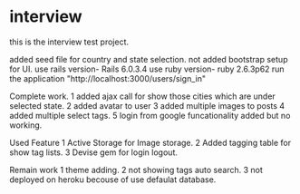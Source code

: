# interview
this is the interview test project.


added seed file for country and state selection.
not added bootstrap setup for UI.
use rails version- Rails 6.0.3.4
use ruby version- ruby 2.6.3p62
run the application "http://localhost:3000/users/sign_in"

Complete work.
1 added ajax call for show those cities which are under selected state.
2 added avatar to user
3 added multiple images to posts
4 added multiple select tags.
5 login from google funcationality added but no working.

Used Feature
1 Active Storage for Image storage.
2 Added tagging table for show tag lists.
3 Devise gem for login logout.

Remain work
1 theme adding.
2 not showing tags auto search.
3 not deployed on heroku becouse of use defaulat database.

